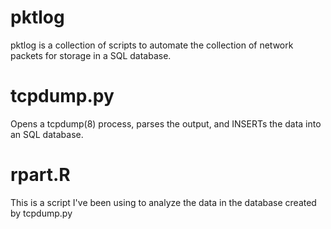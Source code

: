 # pktlog

pktlog is a collection of scripts to automate the collection of network packets for storage in a SQL database.

# tcpdump.py

Opens a tcpdump(8) process, parses the output, and INSERTs the data into an SQL database.

# rpart.R

This is a script I've been using to analyze the data in the database created by tcpdump.py
